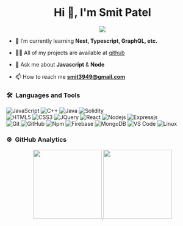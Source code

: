 <h1 align="center">Hi 👋, I'm Smit Patel</h1>
	
<p align="center">
  <img src="https://komarev.com/ghpvc/?username=smit3949&color=blueviolet&style=flat">
</p>

- 🌱 I’m currently learning **Nest, Typescript, GraphQL, etc.**

- 👨‍💻 All of my projects are available at [github](https://github.com/smit3949?tab=repositories)

- 💬 Ask me about **Javascript** & **Node**

- 📫 How to reach me **smit3949@gmail.com**


	
### 🛠 &nbsp;Languages and Tools

![JavaScript](https://img.shields.io/badge/-JavaScript-%23F7DF1C?style=for-the-badge&logo=javascript&logoColor=000000&labelColor=%23F7DF1C&color=%23FFCE5A)
![C++](https://img.shields.io/badge/C%2B%2B-00599C?style=for-the-badge&logo=c%2B%2B&logoColor=white)
![Java](https://img.shields.io/badge/Java-00599C?style=for-the-badge&logo=java&logoColor=white)
![Solidity](https://img.shields.io/badge/Solidity-00599C?style=for-the-badge&logo=solidity&logoColor=white)
<br/>
![HTML5](https://img.shields.io/badge/-HTML5-%23E44D27?style=for-the-badge&logo=html5&logoColor=ffffff)
![CSS3](https://img.shields.io/badge/-CSS3-%231572B6?style=for-the-badge&logo=css3)
![JQuery](https://img.shields.io/badge/jQuery-0769AD?style=for-the-badge&logo=jquery&logoColor=white)
![React](https://img.shields.io/badge/-React-61DAFB?style=for-the-badge&logo=react&logoColor=ffffff)
![Nodejs](https://img.shields.io/badge/-Nodejs-339933?style=for-the-badge&logo=Node.js&logoColor=ffffff)
![Expressjs](https://img.shields.io/badge/-Expressjs-61DAFB?style=for-the-badge&logo=Express.js&logoColor=blueviolet)
<br/>
![Git](https://img.shields.io/badge/-Git-%23F05032?style=for-the-badge&logo=git&logoColor=%23ffffff)
![GitHub](https://img.shields.io/badge/-GitHub-181717?style=for-the-badge&logo=github)
![Npm](https://img.shields.io/badge/-npm-CB3837?style=for-the-badge&logo=npm)
![Firebase](https://img.shields.io/badge/-Firebase-FFCA28?style=for-the-badge&logo=firebase&logoColor=ffffff)
![MongoDB](https://img.shields.io/badge/MongoDB-4EA94B?style=for-the-badge&logo=mongodb&logoColor=white)
![VS Code](http://img.shields.io/badge/-VS%20Code-007ACC?style=for-the-badge&logo=visual-studio-code&logoColor=ffffff)
![Linux](http://img.shields.io/badge/-Linux-0078D6?style=for-the-badge&logo=linux&logoColor=ffffff)
<br/>


### ⚙️ &nbsp;GitHub Analytics

<p align="center">
<a href="https://github.com/smit3949">
  <img height="180em" src="https://github-readme-stats-eight-theta.vercel.app/api?username=smit3949&show_icons=true&theme=algolia&include_all_commits=true&count_private=true"/>
  <img height="180em" src="https://github-readme-stats-eight-theta.vercel.app/api/top-langs/?username=smit3949&layout=compact&langs_count=8&theme=algolia"/>
</a>
</p>
